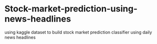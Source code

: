 # Stock-market-prediction-using-news-headlines
using kaggle dataset to build stock market prediction classifier using daily news headlines
